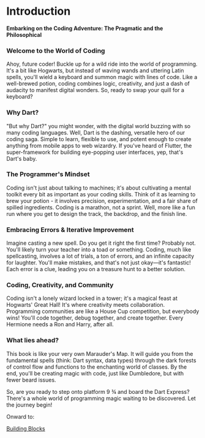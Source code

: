 # Introduction

**Embarking on the Coding Adventure: The Pragmatic and the Philosophical**

### **Welcome to the World of Coding**

Ahoy, future coder! Buckle up for a wild ride into the world of programming. It's a bit like Hogwarts, but instead of waving wands and uttering Latin spells, you'll wield a keyboard and summon magic with lines of code. Like a well-brewed potion, coding combines logic, creativity, and just a dash of audacity to manifest digital wonders. So, ready to swap your quill for a keyboard?

### **Why Dart?**

"But why Dart?" you might wonder, with the digital world buzzing with so many coding languages. Well, Dart is the dashing, versatile hero of our coding saga. Simple to learn, flexible to use, and potent enough to create anything from mobile apps to web wizardry. If you've heard of Flutter, the super-framework for building eye-popping user interfaces, yep, that's Dart's baby.

### **The Programmer's Mindset**

Coding isn't just about talking to machines; it's about cultivating a mental toolkit every bit as important as your coding skills. Think of it as learning to brew your potion - it involves precision, experimentation, and a fair share of spilled ingredients. Coding is a marathon, not a sprint. Well, more like a fun run where you get to design the track, the backdrop, and the finish line.

### **Embracing Errors & Iterative Improvement**

Imagine casting a new spell. Do you get it right the first time? Probably not. You'll likely turn your teacher into a toad or something. Coding, much like spellcasting, involves a lot of trials, a ton of errors, and an infinite capacity for laughter. You'll make mistakes, and that's not just okay—it's fantastic! Each error is a clue, leading you on a treasure hunt to a better solution.

### **Coding, Creativity, and Community**

Coding isn't a lonely wizard locked in a tower; it's a magical feast at Hogwarts' Great Hall! It's where creativity meets collaboration. Programming communities are like a House Cup competition, but everybody wins! You'll code together, debug together, and create together. Every Hermione needs a Ron and Harry, after all.

### **What lies ahead?**

This book is like your very own Marauder's Map. It will guide you from the fundamental spells (think: Dart syntax, data types) through the dark forests of control flow and functions to the enchanting world of classes. By the end, you'll be creating magic with code, just like Dumbledore, but with fewer beard issues.

So, are you ready to step onto platform 9 ¾ and board the Dart Express? There's a whole world of programming magic waiting to be discovered. Let the journey begin!

Onward to:

[Building Blocks](building_blocks.md)